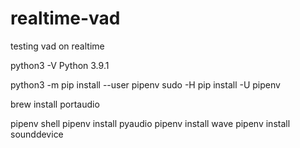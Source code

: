 # realtime-vad
testing vad on realtime

python3 -V
Python 3.9.1

python3 -m pip install --user pipenv
sudo -H pip install -U pipenv

brew install portaudio

pipenv shell
pipenv install pyaudio
pipenv install wave
pipenv install sounddevice